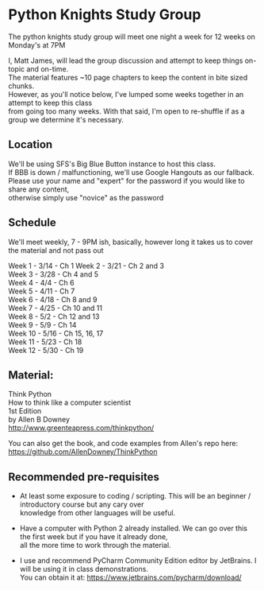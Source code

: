 # Python Knights Study Group

The python knights study group will meet one night a week for 12 weeks on Monday's at 7PM

I, Matt James, will lead the group discussion and attempt to keep things on-topic and on-time.  
The material features ~10 page chapters to keep the content in bite sized chunks.  
However, as you'll notice below, I've lumped some weeks together in an attempt to keep this class   
from going too many weeks. With that said, I'm open to re-shuffle if as a group we determine it's necessary.

## Location
We'll be using SFS's Big Blue Button instance to host this class.  
If BBB is down / malfunctioning, we'll use Google Hangouts as our fallback.   
Please use your name and "expert" for the password if you would like to share any content,   
otherwise simply use "novice" as the password

## Schedule
We'll meet weekly, 7 - 9PM ish, basically, however long it takes us to cover the material and not pass out 

Week 1 -    3/14    - Ch 1 
Week 2 -    3/21    - Ch 2 and 3  
Week 3 -    3/28    - Ch 4 and 5  
Week 4 -    4/4     - Ch 6  
Week 5 -    4/11    - Ch 7  
Week 6 -    4/18    - Ch 8 and 9  
Week 7 -    4/25    - Ch 10 and 11  
Week 8 -    5/2     - Ch 12 and 13  
Week 9 -    5/9     - Ch 14  
Week 10 -   5/16    - Ch 15, 16, 17  
Week 11 -   5/23    - Ch 18  
Week 12 -   5/30    - Ch 19  

## Material:   
Think Python    
How to think like a computer scientist   
1st Edition   
by Allen B Downey   
http://www.greenteapress.com/thinkpython/

You can also get the book, and code examples from Allen's repo here:  
https://github.com/AllenDowney/ThinkPython


## Recommended pre-requisites
* At least some exposure to coding / scripting. This will be an beginner / introductory course but any cary over   
knowledge from other languages will be useful.

* Have a computer with Python 2 already installed. We can go over this the first week but if you have it already done,   
all the more time to work through the material.

* I use and recommend PyCharm Community Edition editor by JetBrains. I will be using it in class demonstrations.  
You can obtain it at: https://www.jetbrains.com/pycharm/download/
